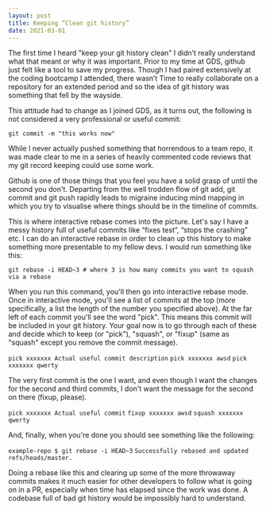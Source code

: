 ```yaml
---
layout: post
title: Keeping “Clean git history”
date: 2021-03-01
---
```


The first time I heard "keep your git history clean" I didn’t really understand what that meant or why it was important. Prior to my time at GDS, github just felt like a tool to save my progress. Though I had paired extensively at the coding bootcamp I attended, there wasn’t 
Time to really collaborate on a repository for an extended period and so the idea of git history was something that fell by the wayside. 

This attitude had to change as I joined GDS, as it turns out, the following is not considered a very professional or useful commit:

`git commit -m "this works now"`

While I never actually pushed something that horrendous to a team repo, it was made clear to me in a series of heavily commented code reviews that my git record keeping could use some work. 

Github is one of those things that you feel you have a solid grasp of until the second you don't. Departing from the well trodden flow of git add, git commit and git push rapidly leads to migraine inducing mind mapping in which you try to visualise where things should be in the timeline of commits. 

This is where interactive rebase comes into the picture. Let's say I have a messy history full of  useful commits like “fixes test”, “stops the crashing” etc. I can do an interactive rebase in order to clean up this history to make something more presentable to my fellow devs. I would run something like this:

`git rebase -i HEAD~3 # where 3 is how many commits you want to squash via a rebase`

When you run this command, you'll then go into interactive rebase mode. Once in interactive mode, you'll see a list of commits at the top (more specifically, a list the length of the number you specified above). At the far left of each commit you'll see the word "pick". This means this commit will be included in your git history. Your goal now is to go through each of these and decide which to keep (or "pick"), "squash", or "fixup" (same as "squash" except you remove the commit message).

`pick xxxxxxx Actual useful commit description`
`pick xxxxxxx awsd`
`pick xxxxxxx qwerty`

The very first commit is the one I want, and even though I want the changes for the second and third commits, I don't want the message for the second on there (fixup, please). 

`pick xxxxxxx Actual useful commit`
`fixup xxxxxxx awsd`
`squash xxxxxxx qwerty`

And, finally, when you're done you should see something like the following:

`example-repo $ git rebase -i HEAD~3`
`Successfully rebased and updated refs/heads/master.`

Doing a rebase like this and clearing up some of the more throwaway commits makes it much easier for other developers to follow what is going on in a PR, especially when time has elapsed since the work was done. A codebase full of bad git history would be impossibly hard to understand. 
